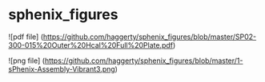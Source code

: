 # sphenix_figures

![pdf file]
(https://github.com/haggerty/sphenix_figures/blob/master/SP02-300-015%20Outer%20Hcal%20Full%20Plate.pdf)

![png file]
(https://github.com/haggerty/sphenix_figures/blob/master/1-sPhenix-Assembly-Vibrant3.png)